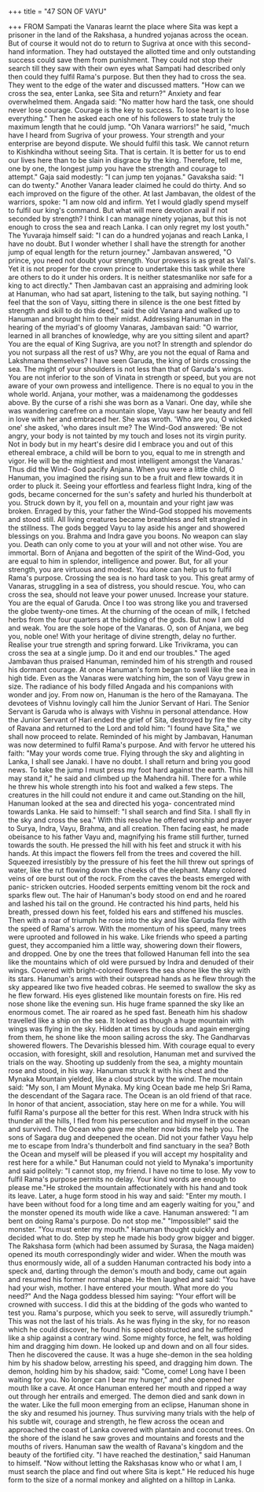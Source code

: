 +++
title = "47 SON OF VAYU"

+++
FROM Sampati the Vanaras learnt the
place where Sita was kept a prisoner in
the land of the Rakshasa, a hundred
yojanas across the ocean. But of course it
would not do to return to Sugriva at once
with this second-hand information. They
had outstayed the allotted time and only
outstanding success could save them from
punishment. They could not stop their
search till they saw with their own eyes
what Sampati had described only then
could they fulfil Rama's purpose.
But then they had to cross the sea.
They went to the edge of the water and
discussed matters. "How can we cross the
sea, enter Lanka, see Sita and return?"
Anxiety and fear overwhelmed them.
Angada said: "No matter how hard the
task, one should never lose courage.
Courage is the key to success. To lose
heart is to lose everything."
Then he asked each one of his
followers to state truly the maximum
length that he could jump.
"Oh Vanara warriors!" he said, "much
have I heard from Sugriva of your
prowess. Your strength and your
enterprise are beyond dispute. We should
fulfil this task. We cannot return to
Kishkindha without seeing Sita. That is
certain. It is better for us to end our lives
here than to be slain in disgrace by the
king. Therefore, tell me, one by one, the
longest jump you have the strength and
courage to attempt."
Gaja said modestly: "I can jump ten
yojanas." Gavaksha said: "I can do
twenty." Another Vanara leader claimed
he could do thirty.
And so each improved on the figure of
the other. At last Jambavan, the oldest of
the warriors, spoke:
"I am now old and infirm. Yet I would
gladly spend myself to fulfil our king's
command. But what will mere devotion
avail if not seconded by strength? I think I
can manage ninety yojanas, but this is not
enough to cross the sea and reach Lanka. I
can only regret my lost youth."
The Yuvaraja himself said: "I can do a
hundred yojanas and reach Lanka, I have
no doubt. But I wonder whether I shall
have the strength for another jump of
equal length for the return journey."
Jambavan answered, "O prince, you
need not doubt your strength. Your
prowess is as great as Vali's. Yet it is not
proper for the crown prince to undertake
this task while there are others to do it
under
his
orders.
It
is
neither
statesmanlike nor safe for a king to act
directly."
Then Jambavan cast an appraising and
admiring look at Hanuman, who had sat
apart, listening to the talk, but saying
nothing.
"I feel that the son of Vayu, sitting
there in silence is the one best fitted by
strength and skill to do this deed," said the
old Vanara and walked up to Hanuman
and brought him to their midst.
Addressing Hanuman in the hearing of
the myriad's of gloomy Vanaras,
Jambavan said: "O warrior, learned in all
branches of knowledge, why are you
sitting silent and apart? You are the equal
of King Sugriva, are you not? In strength
and splendor do you not surpass all the
rest of us? Why, are you not the equal of
Rama and Lakshmana themselves? I have
seen Garuda, the king of birds crossing
the sea. The might of your shoulders is not
less than that of Garuda's wings. You are
not inferior to the son of Vinata in
strength or speed, but you are not aware of
your own prowess and intelligence. There
is no equal to you in the whole world.
Anjana, your mother, was a maidenamong the goddesses above. By the curse
of a rishi she was born as a Vanari. One
day, while she was wandering carefree on
a mountain slope, Vayu saw her beauty
and fell in love with her and embraced
her. She was wroth. 'Who are you, O
wicked one' she asked, 'who dares insult
me? The Wind-God answered: 'Be not
angry, your body is not tainted by my
touch and loses not its virgin purity. Not
in body but in my heart's desire did I
embrace you and out of this ethereal
embrace, a child will be born to you,
equal to me in strength and vigor. He will
be the mightiest and most intelligent
amongst the Vanaras.' Thus did the Wind-
God pacify Anjana. When you were a
little child, O Hanuman, you imagined the
rising sun to be a fruit and flew towards it
in order to pluck it. Seeing your effortless
and fearless flight Indra, king of the gods,
became concerned for the sun's safety and
hurled his thunderbolt at you. Struck
down by it, you fell on a, mountain and
your right jaw was broken. Enraged by
this, your father the Wind-God stopped
his movements and stood still. All living
creatures became breathless and felt
strangled in the stillness. The gods begged
Vayu to lay aside his anger and showered
blessings on you. Brahma and Indra gave
you boons. No weapon can slay you.
Death can only come to you at your will
and not other wise. You are immortal.
Born of Anjana and begotten of the spirit
of the Wind-God, you are equal to him in
splendor, intelligence and power. But, for
all your strength, you are virtuous and
modest. You alone can help us to fulfil
Rama's purpose. Crossing the sea is no
hard task to you. This great army of
Vanaras, struggling in a sea of distress,
you should rescue. You, who can cross the
sea, should not leave your power unused.
Increase your stature. You are the equal of
Garuda. Once I too was strong like you
and traversed the globe twenty-one times.
At the churning of the ocean of milk, I
fetched herbs from the four quarters at the
bidding of the gods. But now I am old and
weak. You are the sole hope of the
Vanaras. O, son of Anjana, we beg you,
noble one! With your heritage of divine
strength, delay no further. Realise your
true strength and spring forward. Like
Trivikrama, you can cross the sea at a
single jump. Do it and end our troubles."
The aged Jambavan thus praised
Hanuman, reminded him of his strength
and roused his dormant courage. At once
Hanuman's form began to swell like the
sea in high tide. Even as the Vanaras were
watching him, the son of Vayu grew in
size. The radiance of his body filled
Angada and his companions with wonder
and joy.
From now on, Hanuman is the hero of
the Ramayana. The devotees of Vishnu
lovingly call him the Junior Servant of
Hari. The Senior Servant is Garuda who is
always
with
Vishnu
in
personal
attendance.
How the Junior Servant of Hari ended
the grief of Sita, destroyed by fire the city
of Ravana and returned to the Lord and
told him: "I found have Sita," we shall
now proceed to relate. Reminded of his
might by Jambavan, Hanuman was now
determined to fulfil Rama's purpose. And
with fervor he uttered his faith:
"May your words come true. Flying
through the sky and alighting in Lanka, I
shall see Janaki. I have no doubt. I shall
return and bring you good news. To take
the jump I must press my foot hard
against the earth. This hill may stand it,"
he said and climbed up the Mahendra hill.
There for a while he threw his whole
strength into his foot and walked a few
steps. The creatures in the hill could not
endure it and came out.Standing on the hill, Hanuman looked
at the sea and directed his yoga-
concentrated mind towards Lanka. He
said to himself: "I shall search and find
Sita. I shall fly in the sky and cross the
sea."
With this resolve he offered worship
and prayer to Surya, Indra, Vayu, Brahma,
and all creation. Then facing east, he
made obeisance to his father Vayu and,
magnifying his frame still further, turned
towards the south.
He pressed the hill with his feet and
struck it with his hands. At this impact the
flowers fell from the trees and covered the
hill. Squeezed irresistibly by the pressure
of his feet the hill threw out springs of
water, like the rut flowing down the
cheeks of the elephant. Many colored
veins of ore burst out of the rock. From
the caves the beasts emerged with panic-
stricken
outcries.
Hooded
serpents
emitting venom bit the rock and sparks
flew out.
The hair of Hanuman's body stood on
end and he roared and lashed his tail on
the ground. He contracted his hind parts,
held his breath, pressed down his feet,
folded his ears and stiffened his muscles.
Then with a roar of triumph he rose into
the sky and like Garuda flew with the
speed of Rama's arrow. With the
momentum of his speed, many trees were
uprooted and followed in his wake. Like
friends who speed a parting guest, they
accompanied him a little way, showering
down their flowers, and dropped.
One by one the trees that followed
Hanuman fell into the sea like the
mountains which of old were pursued by
Indra and denuded of their wings.
Covered with bright-colored flowers the
sea shone like the sky with its stars.
Hanuman's arms with their outspread
hands as he flew through the sky appeared
like two five headed cobras. He seemed to
swallow the sky as he flew forward. His
eyes glistened like mountain forests on
fire. His red nose shone like the evening
sun.
His huge frame spanned the sky like an
enormous comet. The air roared as he
sped fast. Beneath him his shadow
travelled like a ship on the sea. It looked
as though a huge mountain with wings
was flying in the sky. Hidden at times by
clouds and again emerging from them, he
shone like the moon sailing across the
sky. The Gandharvas showered flowers.
The Devarishis blessed him.
With courage equal to every occasion,
with foresight, skill and resolution,
Hanuman met and survived the trials on
the way. Shooting up suddenly from the
sea, a mighty mountain rose and stood, in
his way. Hanuman struck it with his chest
and the Mynaka Mountain yielded, like a
cloud struck by the wind.
The mountain said: "My son, I am
Mount Mynaka. My king Ocean bade me
help Sri Rama, the descendant of the
Sagara race. The Ocean is an old friend of
that race. In honor of that ancient,
association, stay here on me for a while.
You will fulfil Rama's purpose all the
better for this rest. When Indra struck with
his thunder all the hills, I fled from his
persecution and hid myself in the ocean
and survived. The Ocean who gave me
shelter now bids me help you. The sons of
Sagara dug and deepened the ocean. Did
not your father Vayu help me to escape
from Indra's thunderbolt and find
sanctuary in the sea? Both the Ocean and
myself will be pleased if you will accept
my hospitality and rest here for a while."
But Hanuman could not yield to
Mynaka's importunity and said politely: "I
cannot stop, my friend. I have no time to
lose. My vow to fulfil Rama's purpose
permits no delay. Your kind words are
enough to please me."He stroked the mountain affectionately
with his hand and took its leave.
Later, a huge form stood in his way
and said: "Enter my mouth. I have been
without food for a long time and am
eagerly waiting for you," and the monster
opened its mouth wide like a cave.
Hanuman answered: "I am bent on
doing Rama's purpose. Do not stop me."
"Impossible!" said the monster. "You
must enter my mouth."
Hanuman thought quickly and decided
what to do. Step by step he made his body
grow bigger and bigger. The Rakshasa
form (which had been assumed by Surasa,
the Naga maiden) opened its mouth
correspondingly wider and wider.
When the mouth was thus enormously
wide, all of a sudden Hanuman contracted
his body into a speck and, darting through
the demon's mouth and body, came out
again and resumed his former normal
shape.
He then laughed and said: "You have
had your wish, mother. I have entered
your mouth. What more do you need?"
And the Naga goddess blessed him
saying: "Your effort will be crowned with
success. I did this at the bidding of the
gods who wanted to test you. Rama's
purpose, which you seek to serve, will
assuredly triumph."
This was not the last of his trials. As he
was flying in the sky, for no reason which
he could discover, he found his speed
obstructed and he suffered like a ship
against a contrary wind. Some mighty
force, he felt, was holding him and
dragging him down.
He looked up and down and on all four
sides. Then he discovered the cause. It
was a huge she-demon in the sea holding
him by his shadow below, arresting his
speed, and dragging him down.
The demon, holding him by his
shadow, said: "Come, come! Long have I
been waiting for you. No longer can I bear
my hunger," and she opened her mouth
like a cave.
At once Hanuman entered her mouth
and ripped a way out through her entrails
and emerged. The demon died and sank
down in the water. Like the full moon
emerging from an eclipse, Hanuman
shone in the sky and resumed his journey.
Thus surviving many trials with the
help of his subtle wit, courage and
strength, he flew across the ocean and
approached the coast of Lanka covered
with plantain and coconut trees.
On the shore of the island he saw
groves and mountains and forests and the
mouths of rivers.
Hanuman saw the wealth of Ravana's
kingdom and the beauty of the fortified
city.
"I have reached the destination," said
Hanuman to himself. "Now without
letting the Rakshasas know who or what I
am, I must search the place and find out
where Sita is kept."
He reduced his huge form to the size of
a normal monkey and alighted on a hilltop
in Lanka.